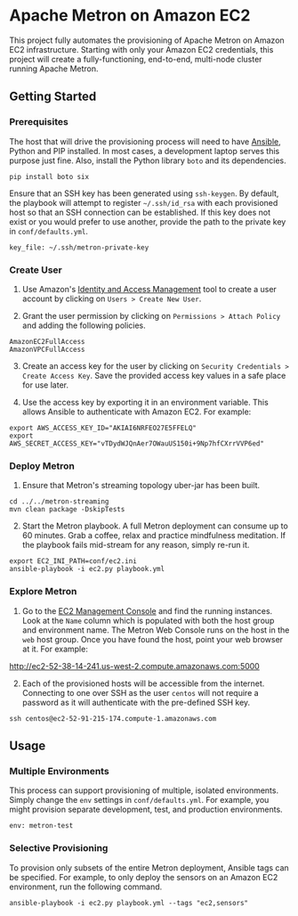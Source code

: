 Apache Metron on Amazon EC2
===========================

This project fully automates the provisioning of Apache Metron on Amazon EC2 infrastructure.  Starting with only your Amazon EC2 credentials, this project will create a fully-functioning, end-to-end, multi-node cluster running Apache Metron.

Getting Started
---------------

### Prerequisites

The host that will drive the provisioning process will need to have [Ansible](https://github.com/ansible/ansible), Python and PIP installed.  In most cases, a development laptop serves this purpose just fine.  Also, install the Python library `boto` and its dependencies.  

```
pip install boto six
```

Ensure that an SSH key has been generated using `ssh-keygen`.  By default, the playbook will attempt to register `~/.ssh/id_rsa` with each provisioned host so that an SSH connection can be established.  If this key does not exist or you would prefer to use another, provide the path to the private key in `conf/defaults.yml`.

```
key_file: ~/.ssh/metron-private-key
```

### Create User

1. Use Amazon's [Identity and Access Management](https://console.aws.amazon.com/iam/) tool to create a user account by clicking on `Users > Create New User`.  

2. Grant the user permission by clicking on `Permissions > Attach Policy` and adding the following policies.

  ```
  AmazonEC2FullAccess
  AmazonVPCFullAccess
  ```

3. Create an access key for the user by clicking on `Security Credentials > Create Access Key`.  Save the provided access key values in a safe place for use later.

4. Use the access key by exporting it in an environment variable.  This allows Ansible to authenticate with Amazon EC2.  For example:

  ```
  export AWS_ACCESS_KEY_ID="AKIAI6NRFEO27E5FFELQ"
  export AWS_SECRET_ACCESS_KEY="vTDydWJQnAer7OWauUS150i+9Np7hfCXrrVVP6ed"
  ```

### Deploy Metron

1. Ensure that Metron's streaming topology uber-jar has been built.

  ```
  cd ../../metron-streaming
  mvn clean package -DskipTests
  ```

2. Start the Metron playbook.  A full Metron deployment can consume up to 60 minutes.  Grab a coffee, relax and practice mindfulness meditation.  If the playbook fails mid-stream for any reason, simply re-run it.  

  ```
  export EC2_INI_PATH=conf/ec2.ini
  ansible-playbook -i ec2.py playbook.yml
  ```

### Explore Metron

1. Go to the [EC2 Management Console](https://aws.amazon.com/console) and find the running instances.  Look at the `Name` column which is populated with both the host group and environment name.  The Metron Web Console runs on the host in the `web` host group.  Once you have found the host, point your web browser at it.  For example:

  http://ec2-52-38-14-241.us-west-2.compute.amazonaws.com:5000

2. Each of the provisioned hosts will be accessible from the internet. Connecting to one over SSH as the user `centos` will not require a password as it will authenticate with the pre-defined SSH key.  

  ```
  ssh centos@ec2-52-91-215-174.compute-1.amazonaws.com
  ```

Usage
-----

### Multiple Environments

This process can support provisioning of multiple, isolated environments.  Simply change the `env` settings in `conf/defaults.yml`.  For example, you might provision separate development, test, and production environments.

```
env: metron-test
```

### Selective Provisioning

To provision only subsets of the entire Metron deployment, Ansible tags can be specified.  For example, to only deploy the sensors on an Amazon EC2 environment, run the following command.

```
ansible-playbook -i ec2.py playbook.yml --tags "ec2,sensors"
```
